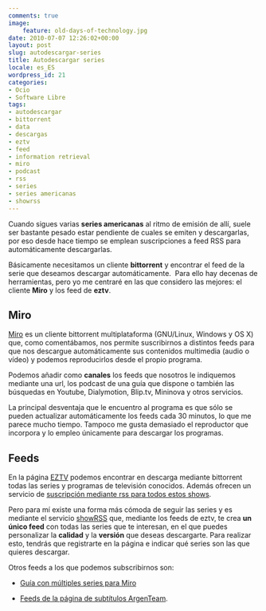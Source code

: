```yaml
---
comments: true
image:
    feature: old-days-of-technology.jpg
date: 2010-07-07 12:26:02+00:00
layout: post
slug: autodescargar-series
title: Autodescargar series
locale: es_ES
wordpress_id: 21
categories:
- Ocio
- Software Libre
tags:
- autodescargar
- bittorrent
- data
- descargas
- eztv
- feed
- information retrieval
- miro
- podcast
- rss
- series
- series americanas
- showrss
---
```


Cuando sigues varias **series americanas** al ritmo de emisión de allí, suele ser bastante pesado estar pendiente de cuales se emiten y descargarlas, por eso desde hace tiempo se emplean suscripciones a feed RSS para automáticamente descargarlas.

Básicamente necesitamos un cliente **bittorrent** y encontrar el feed de la serie que deseamos descargar automáticamente.  Para ello hay decenas de herramientas, pero yo me centraré en las que considero las mejores: el cliente **Miro** y los feed de **eztv**.


## Miro


[Miro](http://www.getmiro.com/) es un cliente bittorrent multiplataforma (GNU/Linux, Windows y OS X) que, como comentábamos, nos permite suscribirnos a distintos feeds para que nos descargue automáticamente sus contenidos multimedia (audio o vídeo) y podemos reproducirlos desde el propio programa.

Podemos añadir como **canales** los feeds que nosotros le indiquemos mediante una url, los podcast de una guía que dispone o también las búsquedas en Youtube, Dialymotion, Blip.tv, Mininova y otros servicios.

La principal desventaja que le encuentro al programa es que sólo se pueden actualizar automáticamente los feeds cada 30 minutos, lo que me parece mucho tiempo. Tampoco me gusta demasiado el reproductor que incorpora y lo empleo únicamente para descargar los programas.


## Feeds


En la página [EZTV](http://eztv.it/) podemos encontrar en descarga mediante bittorrent todas las series y programas de televisión conocidos. Además ofrecen un servicio de [suscripción mediante rss para todos estos shows](http://ezrss.it/shows/).

Pero para mí existe una forma más cómoda de seguir las series y es mediante el servicio [showRSS](http://showrss.karmorra.info/) que, mediante los feeds de eztv, te crea **un único feed** con todas las series que te interesan, en el que puedes personalizar la **calidad** y la **versión** que deseas descargarte. Para realizar esto, tendrás que registrarte en la página e indicar qué series son las que quieres descargar.

Otros feeds a los que podemos subscribirnos son:



	
  * [Guía con múltiples series para Miro](http://tvfreedom.wordpress.com/)

	
  * [Feeds de la página de subtítulos ArgenTeam](http://foro.argenteam.net/viewtopic.php?t=88681).


